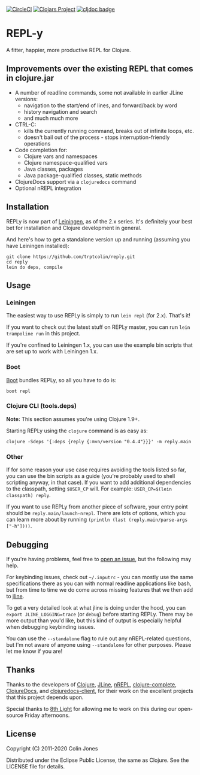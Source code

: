 [![CircleCI](https://circleci.com/gh/trptcolin/reply/tree/master.svg?style=svg)](https://circleci.com/gh/trptcolin/reply/tree/master)
[![Clojars Project](https://img.shields.io/clojars/v/reply/reply.svg)](https://clojars.org/reply/reply)
[![cljdoc badge](https://cljdoc.org/badge/reply/reply)](https://cljdoc.org/d/reply/reply/CURRENT)

# REPL-y

A fitter, happier, more productive REPL for Clojure.

## Improvements over the existing REPL that comes in clojure.jar

- A number of readline commands, some not available in earlier JLine versions:
  - navigation to the start/end of lines, and forward/back by word
  - history navigation and search
  - and much much more
- CTRL-C:
  - kills the currently running command, breaks out of infinite loops, etc.
  - doesn't bail out of the process - stops interruption-friendly operations
- Code completion for:
  - Clojure vars and namespaces
  - Clojure namespace-qualified vars
  - Java classes, packages
  - Java package-qualified classes, static methods
- ClojureDocs support via a `clojuredocs` command
- Optional nREPL integration

## Installation

REPLy is now part of [Leiningen][], as
of the 2.x series. It's definitely your best bet for installation and Clojure
development in general.

And here's how to get a standalone version up and running (assuming you have
Leiningen installed):

    git clone https://github.com/trptcolin/reply.git
    cd reply
    lein do deps, compile

## Usage

### Leiningen

The easiest way to use REPLy is simply to run `lein repl` (for 2.x). That's it!

If you want to check out the latest stuff on REPLy master, you can run `lein
trampoline run` in this project.

If you're confined to Leiningen 1.x, you can use the example bin scripts that
are set up to work with Leiningen 1.x.

### Boot

[Boot][] bundles REPLy, so all you have to do is:

    boot repl

### Clojure CLI (tools.deps)

**Note:** This section assumes you're using Clojure 1.9+.

Starting REPLy using the `clojure` command is as easy as:

    clojure -Sdeps '{:deps {reply {:mvn/version "0.4.4"}}}' -m reply.main

### Other

If for some reason your use case requires avoiding the tools listed so
far, you can use the bin scripts as a guide (you're probably used to
shell scripting anyway, in that case). If you want to add additional
dependencies to the classpath, setting `$USER_CP` will. For example:
`USER_CP=$(lein classpath) reply`.

If you want to use REPLy from another piece of software, your entry point
should be `reply.main/launch-nrepl`. There are lots of options, which you can
learn more about by running `(println (last (reply.main/parse-args ["-h"])))`.

## Debugging

If you're having problems, feel free to [open an
issue](https://github.com/trptcolin/reply/issues), but the following may help.

For keybinding issues, check out `~/.inputrc` - you can mostly use the same
specifications there as you can with normal readline applications like bash,
but from time to time we do come across missing features that we then add to
[jline](https://github.com/jline/jline2).

To get a very detailed look at what jline is doing under the hood, you can
`export JLINE_LOGGING=trace` (or `debug`) before starting REPLy. There may be
more output than you'd like, but this kind of output is especially helpful when
debugging keybinding issues.

You can use the `--standalone` flag to rule out any nREPL-related questions,
but I'm not aware of anyone using `--standalone` for other purposes. Please let
me know if you are!

## Thanks

Thanks to the developers of [Clojure](https://github.com/clojure/clojure),
[JLine](https://github.com/jline/jline2), [nREPL](https://github.com/nrepl/nrepl),
[clojure-complete](https://github.com/ninjudd/clojure-complete),
[ClojureDocs](http://clojuredocs.org), and [clojuredocs-client](https://github.com/dakrone/clojuredocs-client),
for their work on the excellent projects that this project depends upon.

Special thanks to [8th Light](http://8thlight.com) for allowing me to work on
this during our open-source Friday afternoons.

## License

Copyright (C) 2011-2020 Colin Jones

Distributed under the Eclipse Public License, the same as Clojure. See the
LICENSE file for details.

[Leiningen]: https://leiningen.org
[Boot]: https://boot-clj.com/
